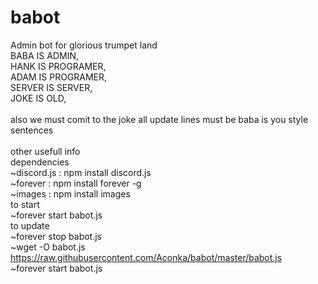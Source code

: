 # babot
Admin bot for glorious trumpet land<br/>
BABA IS ADMIN, <br/>
HANK IS PROGRAMER, <br/>
ADAM IS PROGRAMER, <br/>
SERVER IS SERVER, <br/>
JOKE IS OLD, <br/>
<br/>
also we must comit to the joke all update lines must be baba is you style sentences <br/>
 <br/>
other usefull info <br/>
dependencies <br/>
~discord.js : npm install discord.js <br/>
~forever : npm install forever -g <br/>
~images : npm install images <br/>
to start <br/>
~forever start babot.js <br/>
to update <br/>
~forever stop babot.js <br/>
~wget -O babot.js https://raw.githubusercontent.com/Aconka/babot/master/babot.js <br/>
~forever start babot.js <br/>
